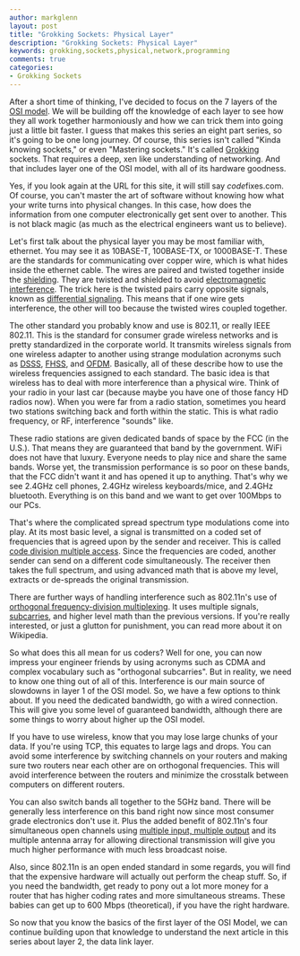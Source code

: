 ```yaml
---
author: markglenn
layout: post
title: "Grokking Sockets: Physical Layer"
description: "Grokking Sockets: Physical Layer"
keywords: grokking,sockets,physical,network,programming
comments: true
categories:
- Grokking Sockets
---
```


After a short time of thinking, I've decided to focus on the 7 layers of
the [OSI model](http://en.wikipedia.org/wiki/OSI_model). We will be
building off the knowledge of each layer to see how they all work
together harmoniously and how we can trick them into going just a little
bit faster. I guess that makes this series an eight part series, so it's
going to be one long journey. Of course, this series isn't called "Kinda
knowing sockets," or even "Mastering sockets." It's called
[Grokking](http://en.wikipedia.org/wiki/Grok) sockets. That requires a
deep, xen like understanding of networking. And that includes layer one
of the OSI model, with all of its hardware goodness.

<!--more-->

Yes, if you look
again at the URL for this site, it will still say *code*fixes.com. Of
course, you can't master the art of software without knowing how what
your write turns into physical changes. In this case, how does the
information from one computer electronically get sent over to another.
This is not black magic (as much as the electrical engineers want us to
believe).

Let's first talk about the physical layer you may be most
familiar with, ethernet. You may see it as 10BASE-T, 100BASE-TX, or
1000BASE-T. These are the standards for communicating over copper wire,
which is what hides inside the ethernet cable. The wires are paired and
twisted together inside the
[shielding](http://en.wikipedia.org/wiki/Shielded_cable). They are
twisted and shielded to avoid [electromagnetic interference](http://en.wikipedia.org/wiki/Electromagnetic_interference).
The trick here is the twisted pairs carry opposite signals, known as
[differential signaling](http://en.wikipedia.org/wiki/Differential_signaling). This
means that if one wire gets interference, the other will too because the
twisted wires coupled together.

The other standard you probably know and
use is 802.11, or really IEEE 802.11. This is the standard for consumer
grade wireless networks and is pretty standardized in the corporate
world. It transmits wireless signals from one wireless adapter to
another using strange modulation acronyms such as
[DSSS](http://en.wikipedia.org/wiki/Direct-sequence_spread_spectrum),
[FHSS](http://en.wikipedia.org/wiki/Frequency-hopping_spread_spectrum),
and
[OFDM](http://en.wikipedia.org/wiki/Orthogonal_frequency-division_multiplexing).
Basically, all of these describe how to use the wireless frequencies
assigned to each standard. The basic idea is that wireless has to deal
with more interference than a physical wire. Think of your radio in your
last car (because maybe you have one of those fancy HD radios now). When
you were far from a radio station, sometimes you heard two stations
switching back and forth within the static. This is what radio
frequency, or RF, interference "sounds" like.

These radio stations are
given dedicated bands of space by the FCC (in the U.S.). That means they
are guaranteed that band by the government. WiFi does not have that
luxury. Everyone needs to play nice and share the same bands. Worse yet,
the transmission performance is so poor on these bands, that the FCC
didn't want it and has opened it up to anything. That's why we see
2.4GHz cell phones, 2.4GHz wireless keyboards/mice, and 2.4GHz
bluetooth. Everything is on this band and we want to get over 100Mbps to
our PCs.

That's where the complicated spread spectrum type modulations
come into play. At its most basic level, a signal is transmitted on a
coded set of frequencies that is agreed upon by the sender and receiver.
This is called [code division multiple access](http://en.wikipedia.org/wiki/Code_division_multiple_access).
Since the frequencies are coded, another sender can send on a different
code simultaneously. The receiver then takes the full spectrum, and
using advanced math that is above my level, extracts or de-spreads the
original transmission.

There are further ways of handling interference
such as 802.11n's use of 
[orthogonal frequency-division multiplexing](http://en.wikipedia.org/wiki/Orthogonal_frequency-division_multiplexing).
It uses multiple signals,
[subcarries](http://en.wikipedia.org/wiki/Subcarrier), and higher level
math than the previous versions. If you're really interested, or just a
glutton for punishment, you can read more about it on Wikipedia.

So what
does this all mean for us coders? Well for one, you can now impress your
engineer friends by using acronyms such as CDMA and complex vocabulary
such as "orthogonal subcarries". But in reality, we need to know one
thing out of all of this. Interference is our main source of slowdowns
in layer 1 of the OSI model. So, we have a few options to think about.
If you need the dedicated bandwidth, go with a wired connection. This
will give you some level of guaranteed bandwidth, although there are
some things to worry about higher up the OSI model.

If you have to use
wireless, know that you may lose large chunks of your data. If you're
using TCP, this equates to large lags and drops. You can avoid some
interference by switching channels on your routers and making sure two
routers near each other are on orthogonal frequencies. This will avoid
interference between the routers and minimize the crosstalk between
computers on different routers.

You can also switch bands all together
to the 5GHz band. There will be generally less interference on this band
right now since most consumer grade electronics don't use it. Plus the
added benefit of 802.11n's four simultaneous open channels using
[multiple input, multiple output](http://en.wikipedia.org/wiki/Multiple-input_multiple-output) and
its multiple antenna array for allowing directional transmission will
give you much higher performance with much less broadcast noise.

Also,
since 802.11n is an open ended standard in some regards, you will find
that the expensive hardware will actually out perform the cheap stuff.
So, if you need the bandwidth, get ready to pony out a lot more money
for a router that has higher coding rates and more simultaneous streams.
These babies can get up to 600 Mbps (theoretical), if you have the right
hardware.

So now that you know the basics of the first layer of the OSI
Model, we can continue building upon that knowledge to understand the
next article in this series about layer 2, the data link layer.
